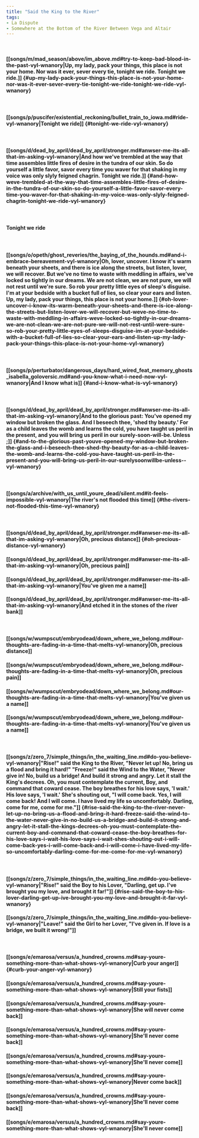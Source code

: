 ```yaml
---
title: "Said the King to the River"
tags:
- La Dispute
- Somewhere at the Bottom of the River Between Vega and Altair
---
```

&nbsp;
#### [[songs/m/mad_season/above/im_above.md#try-to-keep-bad-blood-in-the-past-vyl-wnanory|Up, my lady, pack your things, this place is not your home. Nor was it ever, sever every tie, tonight we ride. Tonight we ride.]] {#up-my-lady-pack-your-things-this-place-is-not-your-home-nor-was-it-ever-sever-every-tie-tonight-we-ride-tonight-we-ride-vyl-wnanory}
&nbsp;
#### [[songs/p/puscifer/existential_reckoning/bullet_train_to_iowa.md#ride-vyl-wnanory|Tonight we ride]] {#tonight-we-ride-vyl-wnanory}
&nbsp;
#### [[songs/d/dead_by_april/dead_by_april/stronger.md#anwser-me-its-all-that-im-asking-vyl-wnanory|And how we've trembled at the way that time assembles little fires of desire in the tundra of our skin. So do yourself a little favor, savor every time you waver for that shaking in my voice was only slyly feigned chagrin. Tonight we ride.]] {#and-how-weve-trembled-at-the-way-that-time-assembles-little-fires-of-desire-in-the-tundra-of-our-skin-so-do-yourself-a-little-favor-savor-every-time-you-waver-for-that-shaking-in-my-voice-was-only-slyly-feigned-chagrin-tonight-we-ride-vyl-wnanory}
&nbsp;
#### Tonight we ride
&nbsp;
#### [[songs/o/opeth/ghost_reveries/the_baying_of_the_hounds.md#and-i-embrace-bereavement-vyl-wnanory|Oh, lover, uncover. I know it's warm beneath your sheets, and there is ice along the streets, but listen, lover, we will recover. But we've no time to waste with meddling in affairs, we've locked so tightly in our dreams. We are not clean, we are not pure, we will not rest until we're sure. So rob your pretty little eyes of sleep's disguise. I'm at your bedside with a bucket full of lies, so clear your ears and listen. Up, my lady, pack your things, this place is not your home.]] {#oh-lover-uncover-i-know-its-warm-beneath-your-sheets-and-there-is-ice-along-the-streets-but-listen-lover-we-will-recover-but-weve-no-time-to-waste-with-meddling-in-affairs-weve-locked-so-tightly-in-our-dreams-we-are-not-clean-we-are-not-pure-we-will-not-rest-until-were-sure-so-rob-your-pretty-little-eyes-of-sleeps-disguise-im-at-your-bedside-with-a-bucket-full-of-lies-so-clear-your-ears-and-listen-up-my-lady-pack-your-things-this-place-is-not-your-home-vyl-wnanory}
&nbsp;
#### [[songs/p/perturbator/dangerous_days/hard_wired_feat_memory_ghosts_isabella_goloversic.md#and-you-know-what-i-need-now-vyl-wnanory|And I know what is]] {#and-i-know-what-is-vyl-wnanory}
&nbsp;
#### [[songs/d/dead_by_april/dead_by_april/stronger.md#anwser-me-its-all-that-im-asking-vyl-wnanory|And to the glorious past: You've opened my window but broken the glass. And I beseech thee, 'shed thy beauty.' For as a child leaves the womb and learns the cold, you have taught us peril in the present, and you will bring us peril in our surely-soon-will-be. Unless ;]] {#and-to-the-glorious-past-youve-opened-my-window-but-broken-the-glass-and-i-beseech-thee-shed-thy-beauty-for-as-a-child-leaves-the-womb-and-learns-the-cold-you-have-taught-us-peril-in-the-present-and-you-will-bring-us-peril-in-our-surelysoonwillbe-unless--vyl-wnanory}
&nbsp;
#### [[songs/a/archive/with_us_until_youre_dead/silent.md#it-feels-impossible-vyl-wnanory|The river's not flooded this time]] {#the-rivers-not-flooded-this-time-vyl-wnanory}
&nbsp;
#### [[songs/d/dead_by_april/dead_by_april/stronger.md#anwser-me-its-all-that-im-asking-vyl-wnanory|Oh, precious distance]] {#oh-precious-distance-vyl-wnanory}
#### [[songs/d/dead_by_april/dead_by_april/stronger.md#anwser-me-its-all-that-im-asking-vyl-wnanory|Oh, precious pain]]
#### [[songs/d/dead_by_april/dead_by_april/stronger.md#anwser-me-its-all-that-im-asking-vyl-wnanory|You've given me a name]]
#### [[songs/d/dead_by_april/dead_by_april/stronger.md#anwser-me-its-all-that-im-asking-vyl-wnanory|And etched it in the stones of the river bank]]
&nbsp;
#### [[songs/w/wumpscut/embryodead/down_where_we_belong.md#our-thoughts-are-fading-in-a-time-that-melts-vyl-wnanory|Oh, precious distance]]
#### [[songs/w/wumpscut/embryodead/down_where_we_belong.md#our-thoughts-are-fading-in-a-time-that-melts-vyl-wnanory|Oh, precious pain]]
#### [[songs/w/wumpscut/embryodead/down_where_we_belong.md#our-thoughts-are-fading-in-a-time-that-melts-vyl-wnanory|You've given us a name]]
#### [[songs/w/wumpscut/embryodead/down_where_we_belong.md#our-thoughts-are-fading-in-a-time-that-melts-vyl-wnanory|You've given us a name]]
&nbsp;
#### [[songs/z/zero_7/simple_things/in_the_waiting_line.md#do-you-believe-vyl-wnanory|"Rise!" said the King to the River, "Never let up! No, bring us a flood and bring it hard!" "Freeze!" said the Wind to the Water, "Never give in! No, build us a bridge! And build it strong and angry. Let it stall the King's decrees. Oh, you must contemplate the current, Boy, and command that coward cease. The boy breathes for his love says, 'I wait.' His love says, 'I wait.' She's shouting out, "I will come back. Yes, I will come back! And I will come. I have lived my life so uncomfortably. Darling, come for me, come for me."]] {#rise-said-the-king-to-the-river-never-let-up-no-bring-us-a-flood-and-bring-it-hard-freeze-said-the-wind-to-the-water-never-give-in-no-build-us-a-bridge-and-build-it-strong-and-angry-let-it-stall-the-kings-decrees-oh-you-must-contemplate-the-current-boy-and-command-that-coward-cease-the-boy-breathes-for-his-love-says-i-wait-his-love-says-i-wait-shes-shouting-out-i-will-come-back-yes-i-will-come-back-and-i-will-come-i-have-lived-my-life-so-uncomfortably-darling-come-for-me-come-for-me-vyl-wnanory}
&nbsp;
#### [[songs/z/zero_7/simple_things/in_the_waiting_line.md#do-you-believe-vyl-wnanory|"Rise!" said the Boy to his Lover, "Darling, get up. I've brought you my love, and brought it far!"]] {#rise-said-the-boy-to-his-lover-darling-get-up-ive-brought-you-my-love-and-brought-it-far-vyl-wnanory}
#### [[songs/z/zero_7/simple_things/in_the_waiting_line.md#do-you-believe-vyl-wnanory|"Leave!" said the Girl to her Lover, "I've given in. If love is a bridge, we built it wrong!"]]
&nbsp;
#### [[songs/e/emarosa/versus/a_hundred_crowns.md#say-youre-something-more-than-what-shows-vyl-wnanory|Curb your anger]] {#curb-your-anger-vyl-wnanory}
#### [[songs/e/emarosa/versus/a_hundred_crowns.md#say-youre-something-more-than-what-shows-vyl-wnanory|Still your fists]]
#### [[songs/e/emarosa/versus/a_hundred_crowns.md#say-youre-something-more-than-what-shows-vyl-wnanory|She will never come back]]
#### [[songs/e/emarosa/versus/a_hundred_crowns.md#say-youre-something-more-than-what-shows-vyl-wnanory|She'll never come back]]
#### [[songs/e/emarosa/versus/a_hundred_crowns.md#say-youre-something-more-than-what-shows-vyl-wnanory|She'll never come]]
#### [[songs/e/emarosa/versus/a_hundred_crowns.md#say-youre-something-more-than-what-shows-vyl-wnanory|Never come back]]
#### [[songs/e/emarosa/versus/a_hundred_crowns.md#say-youre-something-more-than-what-shows-vyl-wnanory|She'll never come back]]
#### [[songs/e/emarosa/versus/a_hundred_crowns.md#say-youre-something-more-than-what-shows-vyl-wnanory|She'll never come]]
